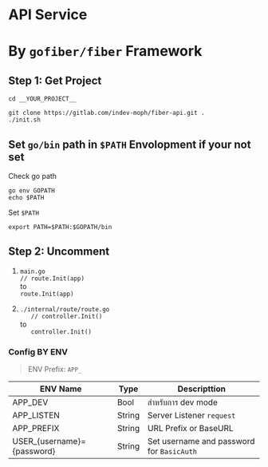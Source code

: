 # API Service
# By `gofiber/fiber` Framework

## Step 1: Get Project
```shell
cd __YOUR_PROJECT__

git clone https://gitlab.com/indev-moph/fiber-api.git .
./init.sh
```
## Set `go/bin` path in `$PATH` Envolopment if your not set
Check go path
```shell
go env GOPATH
echo $PATH
```
Set `$PATH`
```shell
export PATH=$PATH:$GOPATH/bin
```
    

## Step 2: Uncomment
1. `main.go`  
`// route.Init(app)`  
to   
`route.Init(app)`  

2. `./internal/route/route.go`  
`	// controller.Init()`  
to  
`	controller.Init()`

### Config BY ENV

> ENV Prefix: `APP_`

| ENV Name                   | Type   | Descripttion                              |
| -------------------------- | ------ | ----------------------------------------- |
| APP_DEV                    | Bool   | สำหรับการ dev mode                         |
| APP_LISTEN                 | String | Server Listener `request`                 |
| APP_PREFIX                 | String | URL Prefix or BaseURL                     |
| USER_{username}={password} | String | Set username and password for `BasicAuth` |

